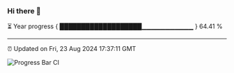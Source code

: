 ### Hi there 👋

⏳ Year progress { ███████████████████▁▁▁▁▁▁▁▁▁▁▁ } 64.41 %

---

⏰ Updated on Fri, 23 Aug 2024 17:37:11 GMT

![Progress Bar CI](https://github.com/IshwaranRudhara/GIT-ACTION/workflows/Progress%20Bar%20CI/badge.svg)
